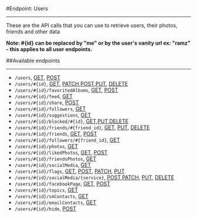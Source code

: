 #Endpoint: Users
***

These are the API calls that you can use to retrieve users, their photos, friends and other data

**Note: #{id} can be replaced by "me" or by the user's vanity url ex: "ramz" - this applies to all user endpoints.**

##Available endpoints
***

* `/users`, [GET](users/GET_users.md#files), [POST](users/POST_users.md#files)
* `/users/#{id}`, [GET](users/GET_users_id.md#files), [PATCH](users/POST_users_id.md#files),[POST](users/POST_users_id.md#files),[PUT](users/POST_users_id.md#files), [DELETE](users/DELETE_users_id.md#files)
* `/users/#{id}/favoritedAlbums`, [GET](users/GET_users_id_favorited_albums.md#files), [POST](users/POST_users_id_favorited_albums.md#files)
* `/users/#{id}/feed`, [GET](users/GET_users_id_feed.md#files)
* `/users/#{id}/share`, [POST](users/POST_users_id_share.md#files)
* `/users/#{id}/followers`, [GET](users/GET_users_id_followers.md#files)
* `/users/#{id}/suggestions`, [GET](users/GET_users_id_suggestions.md#files)
* `/users/#{id}/blocked/#{id}`, [GET](users/GET_users_id_blocked_id.md#files),[PUT](users/PUT_users_id_blocked_id.md#files),[DELETE](users/DELETE_users_id_blocked_id.md#files)
* `/users/#{id}/friends/#{friend_id}`, [GET](users/GET_users_id_friends_id.md#files),  [PUT](users/PUT_users_id_friends_id.md#files),  [DELETE](users/DELETE_users_id_friends_id.md#files)
* `/users/#{id}/friends`, [GET](users/GET_users_id_friends.md#files), [POST](users/POST_users_id_friends.md#files)
* `/users/#{id}/followers/#{friend_id}`, [GET](users/GET_users_id_followers_id.md#files)
* `/users/#{id}/photos`, [GET](users/GET_users_id_photos.md#files)
* `/users/#{id}/likedPhotos`, [GET](users/GET_users_id_likedPhotos.md#files), [POST](users/POST_users_id_likedPhotos.md#files)
* `/users/#{id}/friendsPhotos`, [GET](users/GET_users_id_friendsPhotos.md#files)
* `/users/#{id}/socialMedia`, [GET](users/GET_users_id_socialMedia.md#files)
* `/users/#{id}/flags`, [GET](users/GET_users_id_flags.md#files), [POST](users/POST_users_id_flags.md#files), [PATCH](users/POST_users_id_flags.md#files), [PUT](users/POST_users_id_flags.md#files)
* `/users/#{id}/socialMedia/{service}`, [POST](users/POST_users_id_socialMedia_service.md#files),[PATCH](users/POST_users_id_socialMedia_service.md#files), [PUT](users/PUT_users_id_socialMedia_service.md#files), [DELETE](users/DELETE_users_id_socialMedia_service.md#files)
* `/users/#{id}/facebookPage`, [GET](users/GET_users_id_facebookPage.md#files), [POST](users/POST_users_id_facebookPage.md#files) 
* `/users/#{id}/topics`, [GET](users/GET_users_id_topics.md#files)
* `/users/#{id}/smContacts`, [GET](users/GET_users_id_sm_contacts.md#files)
* `/users/#{id}/emailContacts`, [GET](users/GET_users_id_email_contacts.md#files)
* `/users/#{id}/hide`, [POST](users/POST_users_id_hide.md#files)
